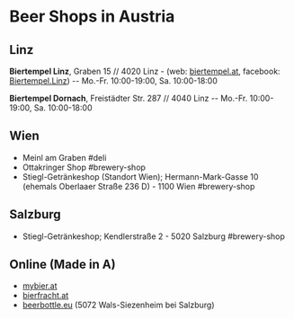 # Beer Shops in Austria

## Linz

**Biertempel Linz**, Graben 15 // 4020 Linz - 
(web: [biertempel.at](https://www.biertempel.at), facebook: [Biertempel.Linz](https://www.facebook.com/Biertempel.Linz)) -- 
Mo.-Fr. 10:00-19:00, Sa. 10:00-18:00

**Biertempel Dornach**, Freistädter Str. 287 // 4040 Linz -- 
Mo.-Fr. 10:00-19:00, Sa. 10:00-18:00



## Wien

- Meinl am Graben  #deli
- Ottakringer Shop  #brewery-shop
- Stiegl-Getränkeshop (Standort Wien); Hermann-Mark-Gasse 10 (ehemals Oberlaaer Straße 236 D) - 1100 Wien   #brewery-shop

## Salzburg

- Stiegl-Getränkeshop; Kendlerstraße 2 - 5020 Salzburg   #brewery-shop



## Online (Made in A)

- [mybier.at](http://mybier.at)
- [bierfracht.at](http://bierfracht.at)
- [beerbottle.eu](http://beerbottle.eu)   (5072 Wals-Siezenheim bei Salzburg)

